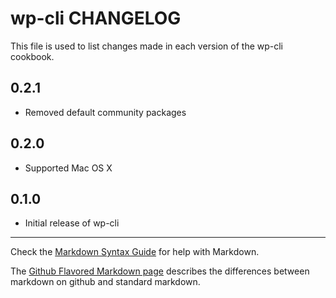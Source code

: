 wp-cli CHANGELOG
===================

This file is used to list changes made in each version of the wp-cli cookbook.

0.2.1
-----
- Removed default community packages

0.2.0
-----
- Supported Mac OS X

0.1.0
-----
- Initial release of wp-cli

- - -
Check the [Markdown Syntax Guide](http://daringfireball.net/projects/markdown/syntax) for help with Markdown.

The [Github Flavored Markdown page](http://github.github.com/github-flavored-markdown/) describes the differences between markdown on github and standard markdown.
